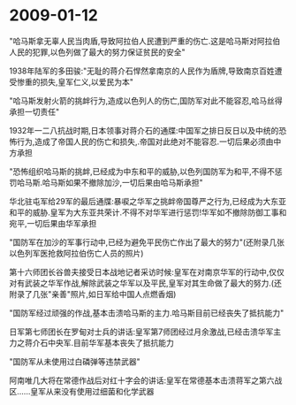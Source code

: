 # 2009-01-12

"哈马斯拿无辜人民当肉盾,导致阿拉伯人民遭到严重的伤亡.这是哈马斯对阿拉伯人民的犯罪,以色列做了最大的努力保证贫民的安全"

1938年陆军的多田骏:"无耻的蒋介石悍然拿南京的人民作为盾牌,导致南京百姓遭受惨重的损失,皇军仁义,以爱民为本"

"哈马斯发射火箭的挑衅行为,造成以色列人的伤亡,国防军对此不能容忍,哈马丝得承担一切责任"

1932年一二八抗战时期,日本领事对蒋介石的通牒:中国军之排日反日以及中统的恐怖行为,造成了帝国人民的伤亡和损失,.帝国对此绝对不能容忍.一切后果必须由中方承担

"恐怖组织哈马斯的挑衅,已经成为中东和平的威胁,以色列国防军为和平,不得不惩罚哈马斯.哈马斯如果不撤除加沙,一切后果由哈马斯承担"

华北驻屯军给29军的最后通牒:暴唳之华军之挑衅帝国尊严之行为,已经成为大东亚和平的威胁.皇军为大东亚共荣计.不得不对华军进行惩罚!华军如不撤除防御工事和宛平,一切后果由华军承担

"国防军在加沙的军事行动中,已经为避免平民伤亡作出了最大的努力"(还附录几张以色列军医抢救阿拉伯伤亡人员的照片)

第十六师团长谷兽夫接受日本战地记者采访时候:皇军在对南京华军的行动中,仅仅对有武装之华军作战,解除武装之华军以及平民,皇军对其生命做了最大的努力.(还附录了几张"亲善"照片,如日军给中国人点燃香烟)

"国防军经过顽强的作战,基本击溃哈马斯的主力.哈马斯目前已经丧失了抵抗能力"

日军第七师团长在罗甸对士兵的讲话:皇军第7师团经过月余激战,已经击溃华军主力之蒋介石中央军.目前华军基本丧失了抵抗能力

"国防军从未使用过白磷弹等违禁武器"

阿南唯几大将在常德作战后对红十字会的讲话:皇军在常德基本击溃蒋军之第六战区......皇军从来没有使用过细菌和化学武器

